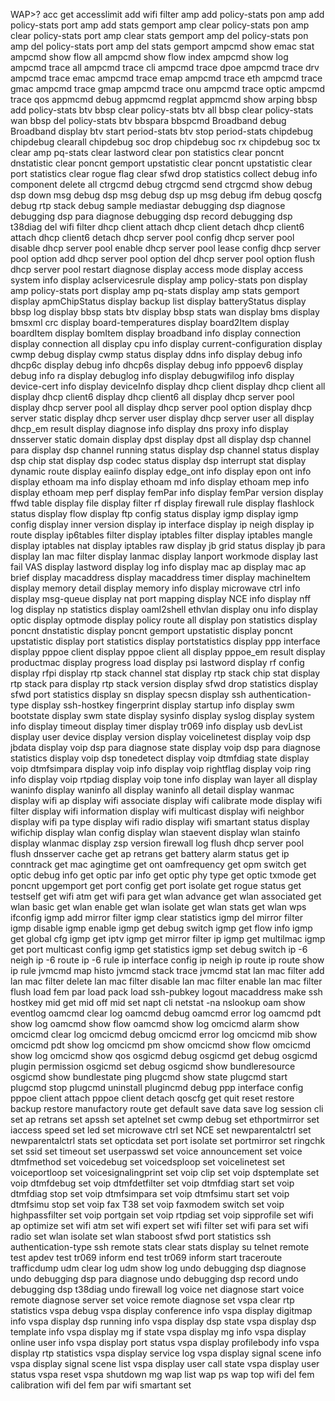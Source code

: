 WAP>?
acc get accesslimit
add wifi filter
amp add policy-stats pon
amp add policy-stats port
amp add stats gemport
amp clear policy-stats pon
amp clear policy-stats port
amp clear stats gemport
amp del policy-stats pon
amp del policy-stats port
amp del stats gemport
ampcmd show emac stat
ampcmd show flow all
ampcmd show flow index
ampcmd show log
ampcmd trace all
ampcmd trace cli
ampcmd trace dpoe
ampcmd trace drv
ampcmd trace emac
ampcmd trace emap
ampcmd trace eth
ampcmd trace gmac
ampcmd trace gmap
ampcmd trace onu
ampcmd trace optic
ampcmd trace qos
appmcmd debug
appmcmd regplat
appmcmd show
arping
bbsp add policy-stats btv
bbsp clear policy-stats btv all
bbsp clear policy-stats wan
bbsp del policy-stats btv
bbspara
bbspcmd
Broadband debug
Broadband display
btv start period-stats
btv stop period-stats
chipdebug
chipdebug clearall
chipdebug soc drop
chipdebug soc rx
chipdebug soc tx
clear amp pq-stats
clear lastword
clear pon statistics
clear poncnt dnstatistic
clear poncnt gemport upstatistic
clear poncnt upstatistic
clear port statistics
clear rogue flag
clear sfwd drop statistics
collect debug info
component delete all
ctrgcmd debug
ctrgcmd send
ctrgcmd show
debug dsp down msg
debug dsp msg
debug dsp up msg
debug ifm
debug qoscfg
debug rtp stack
debug sample mediastar
debugging dsp diagnose
debugging dsp para diagnose
debugging dsp record
debugging dsp t38diag
del wifi filter
dhcp client attach
dhcp client detach
dhcp client6 attach
dhcp client6 detach
dhcp server pool config
dhcp server pool disable
dhcp server pool enable
dhcp server pool lease config
dhcp server pool option add
dhcp server pool option del
dhcp server pool option flush
dhcp server pool restart
diagnose
display access mode
display access system info
display aclservicesrule
display amp policy-stats pon
display amp policy-stats port
display amp pq-stats
display amp stats gemport
display apmChipStatus
display backup list
display batteryStatus
display bbsp log
display bbsp stats btv
display bbsp stats wan
display bms
display bmsxml crc
display board-temperatures
display board2Item
display boardItem
display bomItem
display broadband info
display connection
display connection all
display cpu info
display current-configuration
display cwmp debug
display cwmp status
display ddns info
display debug info dhcp6c
display debug info dhcp6s
display debug info pppoev6
display debug info ra
display debuglog info
display debugwifilog info
display device-cert info
display deviceInfo
display dhcp client
display dhcp client all
display dhcp client6
display dhcp client6 all
display dhcp server pool
display dhcp server pool all
display dhcp server pool option
display dhcp server static
display dhcp server user
display dhcp server user all
display dhcp_em result
display diagnose info
display dns proxy info
display dnsserver static domain
display dpst
display dpst all
display dsp channel para
display dsp channel running status
display dsp channel status
display dsp chip stat
display dsp codec status
display dsp interrupt stat
display dynamic route
display eaiinfo
display edge_ont info
display epon ont info
display ethoam ma info
display ethoam md info
display ethoam mep info
display ethoam mep perf
display femPar info
display femPar version
display ffwd table
display file
display filter rf
display firewall rule
display flashlock status
display flow
display ftp config status
display igmp
display igmp config
display inner version
display ip interface
display ip neigh
display ip route
display ip6tables filter
display iptables filter
display iptables mangle
display iptables nat
display iptables raw
display jb grid status
display jb para
display lan mac filter
display lanmac
display lanport workmode
display last fail VAS
display lastword
display log info
display mac ap
display mac ap brief
display macaddress
display macaddress timer
display machineItem
display memory detail
display memory info
display microwave ctrl info
display msg-queue
display nat port mapping
display NCE info
display nff log
display np statistics
display oaml2shell ethvlan
display onu info
display optic
display optmode
display policy route all
display pon statistics
display poncnt dnstatistic
display poncnt gemport upstatistic
display poncnt upstatistic
display port statistics
display portstatistics
display ppp interface
display pppoe client
display pppoe client all
display pppoe_em result
display productmac
display progress load
display psi lastword
display rf config
display rfpi
display rtp stack channel stat
display rtp stack chip stat
display rtp stack para
display rtp stack version
display sfwd drop statistics
display sfwd port statistics
display sn
display specsn
display ssh authentication-type
display ssh-hostkey fingerprint
display startup info
display swm bootstate
display swm state
display sysinfo
display syslog
display system info
display timeout
display timer
display tr069 info
display usb devList
display user device
display version
display voicelinetest
display voip dsp jbdata
display voip dsp para diagnose state
display voip dsp para diagnose statistics
display voip dsp tonedetect
display voip dtmfdiag state
display voip dtmfsimpara
display voip info
display voip rightflag
display voip ring info
display voip rtpdiag
display voip tone info
display wan layer all
display waninfo
display waninfo all
display waninfo all detail
display wanmac
display wifi ap
display wifi associate
display wifi calibrate mode
display wifi filter
display wifi information
display wifi multicast
display wifi neighbor
display wifi pa type
display wifi radio
display wifi smartant status
display wifichip
display wlan config
display wlan staevent
display wlan stainfo
display wlanmac
display zsp version
firewall log
flush dhcp server pool
flush dnsserver cache
get ap retrans
get battery alarm status
get ip conntrack
get mac agingtime
get ont oamfrequency
get opm switch
get optic debug info
get optic par info
get optic phy type
get optic txmode
get poncnt upgemport
get port config
get port isolate
get rogue status
get testself
get wifi atm
get wifi para
get wlan advance
get wlan associated
get wlan basic
get wlan enable
get wlan isolate
get wlan stats
get wlan wps
ifconfig
igmp add mirror filter
igmp clear statistics
igmp del mirror filter
igmp disable
igmp enable
igmp get debug switch
igmp get flow info
igmp get global cfg
igmp get iptv
igmp get mirror filter ip
igmp get multilmac
igmp get port multicast config
igmp get statistics
igmp set debug switch
ip -6 neigh
ip -6 route
ip -6 rule
ip interface config
ip neigh
ip route
ip route show
ip rule
jvmcmd map histo
jvmcmd stack trace
jvmcmd stat
lan mac filter add
lan mac filter delete
lan mac filter disable
lan mac filter enable
lan mac filter flush
load fem par
load pack
load ssh-pubkey
logout
macaddress
make ssh hostkey
mid get
mid off
mid set
napt cli
netstat -na
nslookup
oam show eventlog
oamcmd clear log
oamcmd debug
oamcmd error log
oamcmd pdt show log
oamcmd show flow
oamcmd show log
omcicmd alarm show
omcicmd clear log
omcicmd debug
omcicmd error log
omcicmd mib show
omcicmd pdt show log
omcicmd pm show
omcicmd show flow
omcicmd show log
omcicmd show qos
osgicmd debug
osgicmd get debug
osgicmd plugin permission
osgicmd set debug
osgicmd show bundleresource
osgicmd show bundlestate
ping
plugcmd show state
plugcmd start
plugcmd stop
plugcmd uninstall
plugincmd debug
ppp interface config
pppoe client attach
pppoe client detach
qoscfg get
quit
reset
restore backup
restore manufactory
route get default
save data
save log
session cli
set ap retrans
set apssh
set aptelnet
set cwmp debug
set ethportmirror
set iaccess speed
set led
set microwave ctrl
set NCE
set newparentalctrl
set newparentalctrl stats
set opticdata
set port isolate
set portmirror
set ringchk
set ssid
set timeout
set userpasswd
set voice announcement
set voice dtmfmethod
set voicedebug
set voicedsploop
set voicelinetest
set voiceportloop
set voicesignalingprint
set voip clip
set voip dsptemplate
set voip dtmfdebug
set voip dtmfdetfilter
set voip dtmfdiag start
set voip dtmfdiag stop
set voip dtmfsimpara
set voip dtmfsimu start
set voip dtmfsimu stop
set voip fax T38
set voip faxmodem switch
set voip highpassfilter
set voip portgain
set voip rtpdiag
set voip sipprofile
set wifi ap optimize
set wifi atm
set wifi expert
set wifi filter
set wifi para
set wifi radio
set wlan isolate
set wlan staboost
sfwd port statistics
ssh authentication-type
ssh remote
stats clear
stats display
su
telnet remote
test apdev
test tr069 inform end
test tr069 inform start
traceroute
trafficdump
udm clear log
udm show log
undo debugging dsp diagnose
undo debugging dsp para diagnose
undo debugging dsp record
undo debugging dsp t38diag
undo firewall log
voice net diagnose start
voice remote diagnose server set
voice remote diagnose set
vspa clear rtp statistics
vspa debug
vspa display conference info
vspa display digitmap info
vspa display dsp running info
vspa display dsp state
vspa display dsp template info
vspa display mg if state
vspa display mg info
vspa display online user info
vspa display port status
vspa display profilebody info
vspa display rtp statistics
vspa display service log
vspa display signal scene info
vspa display signal scene list
vspa display user call state
vspa display user status
vspa reset
vspa shutdown mg
wap list
wap ps
wap top
wifi del fem calibration
wifi del fem par
wifi smartant set
